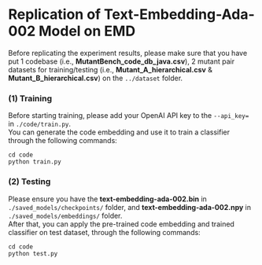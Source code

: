 ﻿# Replication of Text-Embedding-Ada-002 Model on EMD

Before replicating the experiment results, please make sure that you have put 1 codebase (i.e., **MutantBench_code_db_java.csv**), 2 mutant pair datasets for training/testing (i.e., **Mutant_A_hierarchical.csv** & **Mutant_B_hierarchical.csv**) on the ```../dataset``` folder. 

### (1) Training
Before starting training, please add your OpenAI API key to the ```--api_key=``` in ```./code/train.py```.  
You can generate the code embedding and use it to train a classifier through the following commands:
```
cd code
python train.py
```

### (2) Testing
Please ensure you have the **text-embedding-ada-002.bin** in ```./saved_models/checkpoints/``` folder, 
and **text-embedding-ada-002.npy** in ```./saved_models/embeddings/``` folder.  
After that, you can apply the pre-trained code embedding and trained classifier on test dataset, through the following commands:
```
cd code
python test.py
```

